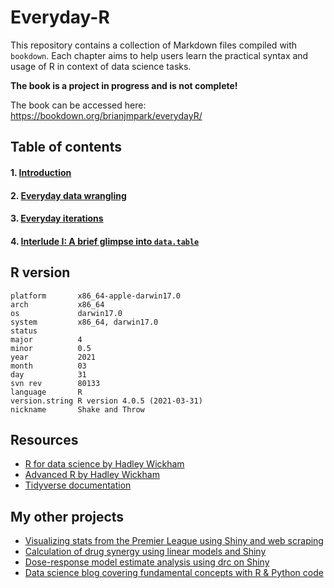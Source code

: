 # Everyday-R
This repository contains a collection of Markdown files compiled with `bookdown`. Each chapter aims to help users learn the practical syntax and usage of R in context of data science tasks. 

**The book is a project in progress and is not complete!**

The book can be accessed here: https://bookdown.org/brianjmpark/everydayR/

## Table of contents
#### 1. [Introduction](https://bookdown.org/brianjmpark/everydayR/)
#### 2. [Everyday data wrangling](https://bookdown.org/brianjmpark/everydayR/everyday-data-wrangling.html) 
#### 3. [Everyday iterations](https://bookdown.org/brianjmpark/everydayR/everyday-iterations.html)
#### 4. [Interlude I: A brief glimpse into `data.table`](https://bookdown.org/brianjmpark/everydayR/interlude-i-a-glimpse-into-data.html#interlude-i-a-glimpse-into-data.table)

## R version
```{R
platform       x86_64-apple-darwin17.0     
arch           x86_64                      
os             darwin17.0                  
system         x86_64, darwin17.0          
status                                     
major          4                           
minor          0.5                         
year           2021                        
month          03                          
day            31                          
svn rev        80133                       
language       R                           
version.string R version 4.0.5 (2021-03-31)
nickname       Shake and Throw    
```

## Resources
* [R for data science by Hadley Wickham](https://r4ds.had.co.nz/)
* [Advanced R by Hadley Wickham](https://adv-r.hadley.nz/)
* [Tidyverse documentation](https://www.tidyverse.org/)


## My other projects
* [Visualizing stats from the Premier League using Shiny and web scraping](https://github.com/snowoflondon/PL_Visualizer)
* [Calculation of drug synergy using linear models and Shiny](https://github.com/snowoflondon/CIComputeR_WEB)
* [Dose-response model estimate analysis using drc on Shiny](https://github.com/snowoflondon/LL4R)
* [Data science blog covering fundamental concepts with R & Python code](https://brianjmpark.github.io/)
